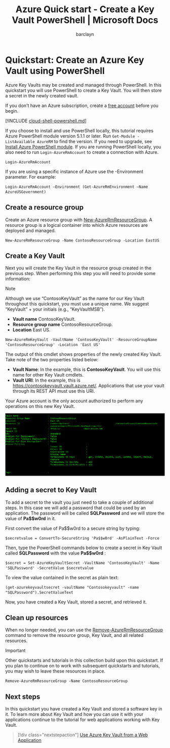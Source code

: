 ﻿---
title: Azure Quick start - Create a Key Vault PowerShell | Microsoft Docs
description: 
services: key-vault
author: barclayn
manager: mbaldwin
tags: azure-resource-manager

ms.assetid: 
ms.service: key-vault
ms.workload: identity
ms.tgt_pltfrm: na
ms.devlang: na
ms.topic: quickstart
ms.custom: mvc
ms.date: 03/06/2017
ms.author: barclayn

---
# Quickstart: Create an Azure Key Vault using PowerShell

Azure Key Vaults may be created and managed through PowerShell. In this quickstart you will use PowerShell to create a Key Vault. You will then store a secret in the newly created vault.

If you don't have an Azure subscription, create a [free account](https://azure.microsoft.com/free/?WT.mc_id=A261C142F) before you begin.

[!INCLUDE [cloud-shell-powershell.md](../../includes/cloud-shell-powershell.md)]

If you choose to install and use PowerShell locally, this tutorial requires Azure PowerShell module version 5.1.1 or later. Run `Get-Module -ListAvailable AzureRM` to find the version. If you need to upgrade, see [Install Azure PowerShell module](/powershell/azure/install-azurerm-ps). If you are running PowerShell locally, you also need to run `Login-AzureRmAccount` to create a connection with Azure.

```azurepowershell-interactive
Login-AzureRmAccount
```

If you are using a specific instance of Azure use the -Environment parameter. For example:

 ```azure-powershell-interactive
 Login-AzureRmAccount –Environment (Get-AzureRmEnvironment –Name AzureUSGovernment)
 ```

## Create a resource group

Create an Azure resource group with [New-AzureRmResourceGroup](/powershell/module/azurerm.resources/new-azurermresourcegroup). A resource group is a logical container into which Azure resources are deployed and managed. 

```azurepowershell-interactive
New-AzureRmResourceGroup -Name ContosoResourceGroup -Location EastUS
```

## Create a Key Vault

Next you will create the Key Vault in the resource group created in the previous step. When performing this step you will need to provide some information:

>[!NOTE]
Although we use “ContosoKeyVault” as the name for our Key Vault throughout this quickstart, you must use a unique name. We suggest “KeyVault” + your initials (e.g., “KeyVaultMSB”).

- **Vault name** ContosoKeyVault.
- **Resource group name** ContosoResourceGroup.
- **Location** East US.

```azurepowershell-interactive
New-AzureRmKeyVault -VaultName 'ContosoKeyVault' -ResourceGroupName 'ContosoResourceGroup' -Location 'East US'
```

The output of this cmdlet shows properties of the newly created Key Vault. Take note of the two properties listed below:

* **Vault Name**: In the example, this is **ContosoKeyVault**. You will use this name for other Key Vault cmdlets.
* **Vault URI**: In the example, this is https://contosokeyvault.vault.azure.net/. Applications that use your vault through its REST API must use this URI.

Your Azure account is the only account authorized to perform any operations on this new Key Vault.

![Output after Key Vault creation command completes](./media/quick-create-powershell/output-after-creating-keyvault.png)

## Adding a secret to Key Vault

To add a secret to the vault you just need to take a couple of additional steps. In this case we will add a password that could be used by an application. The password will be called **SQLPassword** and we will store the value of **Pa$$w0rd** in it.

First convert the value of Pa$$w0rd to a secure string by typing:

```azurepowershell-interactive
$secretvalue = ConvertTo-SecureString 'Pa$$w0rd' -AsPlainText -Force
```

Then, type the PowerShell commands below to create a secret in Key Vault called **SQLPassword** with the value **Pa$$w0rd** :

```azurepowershell-interactive
$secret = Set-AzureKeyVaultSecret -VaultName 'ContosoKeyVault' -Name 'SQLPassword' -SecretValue $secretvalue
```

To view the value contained in the secret as plain text:

```azurepowershell-interactive
(get-azurekeyvaultsecret -vaultName "Contosokeyvault" -name "SQLPassword").SecretValueText
```

Now, you have created a Key Vault, stored a secret, and retrieved it.

## Clean up resources

When no longer needed, you can use the [Remove-AzureRmResourceGroup](/powershell/module/azurerm.resources/remove-azurermresourcegroup) command to remove the resource group, Key Vault, and all related resources.

>[!IMPORTANT]
> Other quickstarts and tutorials in this collection build upon this quickstart. If you plan to continue on to work with subsequent quickstarts and tutorials, you may wish to leave these resources in place.

```azurepowershell-interactive
Remove-AzureRmResourceGroup -Name ContosoResourceGroup
```

## Next steps

In this quickstart you have created a Key Vault and stored a software key in it. To learn more about Key Vault and how you can use it with your applications continue to the tutorial for web applications working with Key Vault.

> [!div class="nextstepaction"]
> [Use Azure Key Vault from a Web Application](key-vault-use-from-web-application.md)
